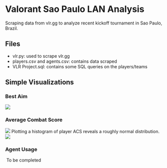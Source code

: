 # Valorant Sao Paulo LAN Analysis
Scraping data from vlr.gg to analyze recent kickoff tournament in Sao Paulo, Brazil.

## Files
- vlr.py: used to scrape vlr.gg
- players.csv and agents.csv: contains data scraped
- VLR Project.sql: contains some SQL queries on the players/teams

## Simple Visualizations
### Best Aim
![](https://github.com/kxmii/VLR-Analysis-Project/blob/main/visualizations/hspercent.gif)

### Average Combat Score
![](https://github.com/kxmii/VLR-Analysis-Project/blob/main/visualizations/individualacs.gif)
Plotting a histogram of player ACS reveals a roughly normal distribution. 
![](https://github.com/kxmii/VLR-Analysis-Project/blob/main/visualizations/histogramacs.gif)

### Agent Usage
![]()
To be completed
